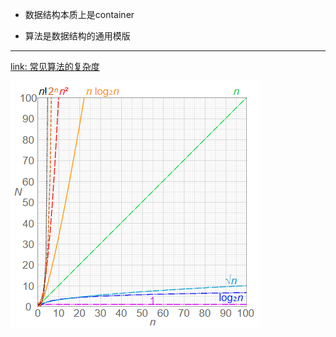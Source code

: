 - 数据结构本质上是container

- 算法是数据结构的通用模版



---

[link: 常见算法的复杂度](https://www.bigocheatsheet.com/)

![n' 2nn2  n log2n  100  80  70  60  50  40  30  20  10  o  10  20  30  40  50  60  70  80  90 100 ](https://raw.githubusercontent.com/DaiDuncan/PicUploader/main/img2/20210325112814.png)



